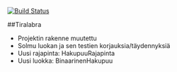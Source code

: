 [![Build Status](https://travis-ci.org/TiraLabra/TiraLabra.svg?branch=master)](https://travis-ci.org/TiraLabra/TiraLabra)

##Tiralabra
* Projektin rakenne muutettu
* Solmu luokan ja sen testien korjauksia/täydennyksiä
* Uusi rajapinta: HakupuuRajapinta
* Uusi luokka: BinaarinenHakupuu
